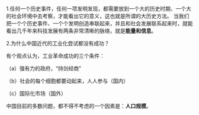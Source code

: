 1.任何一个历史事件，任何一项发明发现，都需要放到一个大的历史时期、一个大的社会环境中去考察，才能看出它的意义，这也就是所谓的大历史方法。
当我们把一个个历史事件、一个个发明创造串联起来，并且和社会发展联系起来时，就能看出几千年来科技发展有两条非常清晰的脉络，就是**能量和信息**。

2.为什么中国近代的工业化尝试都没有成功？

有个观点认为，工业革命成功的三个条件：

（a）强有力的政府，“持剑经商”

（b）社会的每个细胞都要动起来，人人参与（国内）

（c）国际化市场（国外）

中国目前的多数问题，都不得不考虑的一个因素是：**人口规模**。





